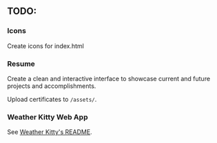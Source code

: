 ## TODO:
### Icons
Create icons for index.html

### Resume
Create a clean and interactive interface to showcase current and future projects and accomplishments.

Upload certificates to `/assets/`.

### Weather Kitty Web App
See [Weather Kitty's README](https://github.com/jaim1n/Weather-Kitty/blob/main/README.md#web-application).
